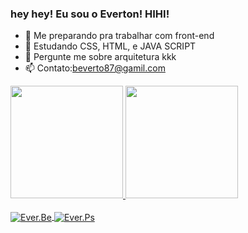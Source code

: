 ### hey hey! Eu sou o Everton! HIHI!

- 🔭 Me preparando pra trabalhar com front-end
- 🌱 Estudando CSS, HTML, e JAVA SCRIPT
- 💬 Pergunte me sobre arquitetura kkk
- 📫 Contato:beverto87@gamil.com

<div>
  <a href="https://issuu.com/everton_szarq/docs/everton_fernando_portfolio/s/14106683">
    <img height="180em" src="https://github-readme-stats.vercel.app/api?username=EverSZarch&show_icons=true&theme=dracula&include_all_commits=true&count_private=true"/>
    <img height="180em" src="https://github-readme-stats.vercel.app/api/top-langs/?username=EverSZarch&layout=compact&langs_count=7&theme=dracula"/>
    <div>
  
<div style="display: inline_block"><br>
      <img align="center" alt="Ever.Be"  height"30px" width"40" src="https://cdn.jsdelivr.net/gh/devicons/devicon/icons/bootstrap/bootstrap-original.svg">
        <img align="center" alt="Ever.Ps" height"30" width"40" src="https://cdn.jsdelivr.net/gh/devicons/devicon/icons/photoshop/photoshop-plain.svg">
      <div>
